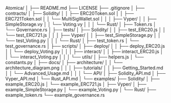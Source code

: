 Atomica/
│
├── README.md
├── LICENSE
├── .gitignore
│
├── contracts/
│   ├── Solidity/
│   │   ├── ERC20Token.sol
│   │   ├── ERC721Token.sol
│   │   └── MultiSigWallet.sol
│   │
│   ├── Vyper/
│   │   ├── SimpleStorage.vy
│   │   └── Voting.vy
│   │
│   └── Rust/
│       ├── Token.rs
│       └── Governance.rs
│
├── tests/
│   ├── Solidity/
│   │   ├── test_ERC20.js
│   │   └── test_ERC721.js
│   │
│   ├── Vyper/
│   │   ├── test_SimpleStorage.py
│   │   └── test_Voting.py
│   │
│   └── Rust/
│       ├── test_token.rs
│       └── test_governance.rs
│
├── scripts/
│   ├── deploy/
│   │   ├── deploy_ERC20.js
│   │   └── deploy_Voting.py
│   │
│   ├── interact/
│   │   ├── interact_ERC20.js
│   │   └── interact_Voting.py
│   │
│   └── utils/
│       ├── helpers.js
│       └── constants.py
│
├── docs/
│   ├── architecture/
│   │   └── architecture_diagram.png
│   │
│   ├── tutorials/
│   │   ├── Getting_Started.md
│   │   └── Advanced_Usage.md
│   │
│   └── API/
│       ├── Solidity_API.md
│       ├── Vyper_API.md
│       └── Rust_API.md
│
└── examples/
    ├── Solidity/
    │   ├── example_ERC20.js
    │   └── example_ERC721.js
    │
    ├── Vyper/
    │   ├── example_SimpleStorage.py
    │   └── example_Voting.py
    │
    └── Rust/
        ├── example_token.rs
        └── example_governance.rs
